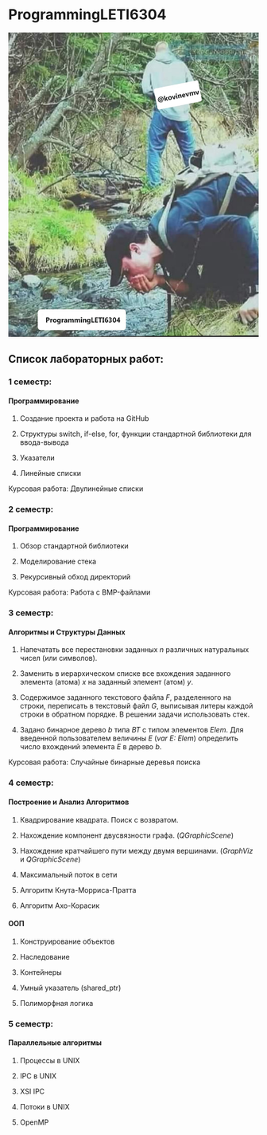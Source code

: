 # ProgrammingLETI6304

![MEM](docs/mem.png)

## Список лабораторных работ:

### 1 семестр:

#### Программирование

1. Создание проекта и работа на GitHub

2. Структуры switch, if-else, for, функции стандартной библиотеки для ввода-вывода

3. Указатели

4. Линейные списки

Курсовая работа: Двулинейные списки


### 2 семестр:

#### Программирование

1. Обзор стандартной библиотеки

2. Моделирование стека

3. Рекурсивный обход директорий

Курсовая работа: Работа с BMP-файлами


### 3 семестр:

#### Алгоритмы и Структуры Данных

1. Напечатать все перестановки заданных *n* различных натуральных чисел (или символов).

2. Заменить в иерархическом списке все вхождения заданного элемента (атома) *x* на заданный элемент (атом) *y*.

3. Содержимое заданного текстового файла *F*, разделенного на строки, переписать в текстовый файл *G*, выписывая литеры каждой строки в обратном порядке. В решении задачи использовать стек.

4. Задано бинарное дерево *b* типа *ВТ* с типом элементов *Elem*. Для введенной пользователем величины *Е* (*var E: Elem*) определить число вхождений элемента *Е* в дерево *b*.

Курсовая работа: Случайные бинарные деревья поиска


### 4 семестр:

#### Построение и Анализ Алгоритмов

1. Квадрирование квадрата. Поиск с возвратом.

2. Нахождение компонент двусвязности графа. (*QGraphicScene*)

3. Нахождение кратчайшего пути между двумя вершинами. (*GraphViz* и *QGraphicScene*)

4. Максимальный поток в сети

5. Алгоритм Кнута-Морриса-Пратта

6. Алгоритм Ахо-Корасик

#### ООП

1. Конструирование объектов

2. Наследование

3. Контейнеры

4. Умный указатель (shared_ptr)

5. Полиморфная логика


### 5 семестр:

#### Параллельные алгоритмы

1. Процессы в UNIX

2. IPC в UNIX

3. XSI IPC

4. Потоки в UNIX

5. OpenMP